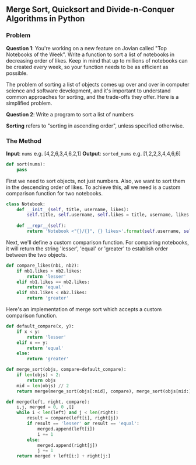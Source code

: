 ## Merge Sort, Quicksort and Divide-n-Conquer Algorithms in Python

### Problem
**Question 1**: You're working on a new feature on Jovian called "Top Notebooks of the Week". Write a function to sort a list of notebooks in decreasing order of likes. Keep in mind that up to millions of notebooks can be created every week, so your function needs to be as efficient as possible.

The problem of sorting a list of objects comes up over and over in computer science and software development, and it's important to understand common approaches for sorting, and the trade-offs they offer. Here is a simplified problem.

**Question 2**: Write a program to sort a list of numbers

**Sorting** refers to "sorting in ascending order", unless specified otherwise.

### The Method
**Input**: `nums` e.g. [4,2,6,3,4,6,2,1]
**Output**: `sorted_nums` e.g. [1,2,2,3,4,4,6,6]

```python
def sort(nums):
    pass
```

First we need to sort objects, not just numbers. Also, we want to sort them in the descending order of likes. To achieve this, all we need is a custom comparison function for two notebooks.

```python
class Notebook:
    def __init__(self, title, username, likes):
        self.title, self.username, self.likes = title, username, likes
    
    def __repr__(self):
        return 'Notebook <"{}/{}", {} likes>'.format(self.username, self.title, self.likes)
```

Next, we'll define a custom comparison function. For comparing notebooks, it will return the string 'lesser', 'equal' or 'greater' to establish order between the two objects.

```python
def compare_likes(nb1, nb2):
    if nb1.likes > nb2.likes:
        return 'lesser'
    elif nb1.likes == nb2.likes:
        return 'equal'
    elif nb1.likes < nb2.likes:
        return 'greater'
```

Here's an implementation of merge sort which accepts a custom comparison function.

```python
def default_compare(x, y):
    if x < y:
        return 'lesser'
    elif x == y:
        return 'equal'
    else:
        return 'greater'

def merge_sort(objs, compare=default_compare):
    if len(objs) < 2:
        return objs
    mid = len(objs) // 2
    return merge(merge_sort(objs[:mid], compare), merge_sort(objs[mid:], compare), compare)

def merge(left, right, compare):
    i,j, merged = 0, 0 ,[]
    while i < len(left) and j < len(right):
        result = compare(left[i], right[j])
        if result == 'lesser' or result == 'equal':
            merged.append(left[i])
            i += 1
        else:
            merged.append(right[j])
            j += 1
    return merged + left[i:] + right[j:]
```